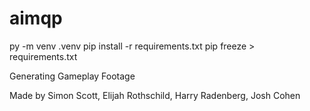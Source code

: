 # aimqp

py -m venv .venv
pip install -r requirements.txt
pip freeze > requirements.txt

Generating Gameplay Footage

Made by Simon Scott, Elijah Rothschild, Harry Radenberg, Josh Cohen
